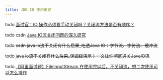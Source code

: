 ```yaml
---
title: JDK IO 使用笔记
---
```


todo [面试官：IO 操作必须要手动关闭吗？关闭流方法是否有顺序？](https://segmentfault.com/a/1190000041998475)

todo csdn [Java IO流关闭问题的深入研究](https://www.cnblogs.com/fnlingnzb-learner/p/10132540.html)

todo ~~csdn java io流不关闭有什么后果_吃透Java IO：字节流、字符流、缓冲流~~

todo ~~java io流不关闭有什么后果_保姆级演示！一文让你彻底通关JavaIO流~~

todo [【阿里面试题】FileInputStream 在使用完以后，不关闭流，想二次使用可以怎么操作](https://zhuanlan.zhihu.com/p/359339829)

